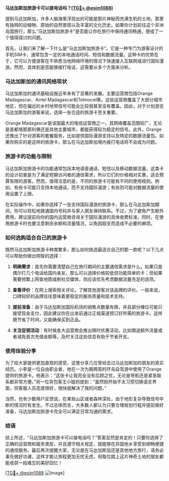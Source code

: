 **马达加斯加旅游卡可以接电话吗？[[TG💪+ @esim1088](https://t.me/s/esim1088)]**

提到马达加斯加，许多人脑海里浮现出的可能是那片神秘而充满生机的土地，那里有独特的动植物、原始的自然景观以及丰富的文化历史。如果你计划前往这个非洲岛国旅行，那么“马达加斯加旅游卡”是否能让你在旅行中保持通讯畅通，便成了一个值得探讨的问题。

首先，让我们来了解一下什么是“马达加斯加旅游卡”。它是一种专门为游客设计的手机SIM卡，通常包含一定的本地通话时间、短信和数据流量。这种卡的优势在于，它可以方便游客在不熟悉当地网络环境的情况下快速接入互联网或进行国际漫游。然而，具体到是否能够接打电话，这需要从多个方面来分析。

### **马达加斯加的通讯网络现状**

马达加斯加的通讯基础设施近年来有了显著的发展。主要运营商包括Orange Madagascar、Airtel Madagascar和Telmocel等。这些运营商覆盖了大部分城市地区，但在偏远的乡村地带信号可能会比较弱甚至没有覆盖。因此，对于计划游览马达加斯加的游客来说，选择一张合适的旅游卡至关重要。

Orange Madagascar是该国最大的电信运营商之一，其网络覆盖范围较广，无论是首都塔那那利佛还是其他主要城市，都能获得较为稳定的信号。此外，Orange还推出了针对游客的套餐服务，比如提供国际漫游支持以及特定的数据流量包。如果你购买的是这样的旅游卡，那么在马达加斯加境内接打电话将不会成为问题。

### **旅游卡的功能与限制**

马达加斯加旅游卡的功能通常包括本地语音通话、短信以及移动数据流量。这类卡的设计初衷是为了满足短期访问者的通信需求，所以它们的价格相对实惠，适合预算有限的游客。然而，值得注意的是，不同的旅游卡可能有不同的使用规则。例如，有些卡可能只支持本地通话，而不支持国际漫游；有些则可能对数据流量的使用设置了上限。

在实际操作中，如果你选择了一张支持国际漫游的旅游卡，那么在马达加斯加期间，你可以轻松地拨通国内号码并与家人朋友保持联系。不过，为了避免产生额外费用，建议提前向你的国内运营商咨询关于国际漫游的具体收费标准。同时，在使用旅游卡时也要注意剩余余额和流量情况，以免因超支而造成不必要的麻烦。

### **如何选购适合自己的旅游卡**

既然马达加斯加旅游卡种类繁多，那么如何挑选最适合自己的那一款呢？以下几点可以帮助你做出明智的选择：

1. **明确需求**：首先你需要清楚自己在旅行期间的主要通信需求是什么。如果只是偶尔打几个电话给国内亲友，那么可以选择价格较低但功能简单的卡；但如果需要频繁上网查地图或刷社交媒体，则应该优先考虑数据流量充足的选项。

2. **查看评价**：在网上搜索相关评论，了解其他游客对该品牌的评价。一般来说，口碑较好的品牌往往意味着更稳定的服务质量和技术支持。

3. **提前准备**：由于马达加斯加国际机场的销售点数量有限，并且部分摊位可能只接受现金支付，因此建议你在出发前通过正规渠道预订好所需的旅游卡。这样既节省了时间，又能确保买到正品。

4. **关注促销活动**：有时候各大运营商会推出限时优惠活动，比如赠送额外流量或者减免首次充值金额等。及时关注这些信息有助于节省开支。

### **使用体验分享**

为了给大家提供更加直观的感受，这里分享几位曾经去过马达加斯加的朋友的真实经历。小李是一位自由职业者，他在一次为期两周的环岛自驾游中使用了Orange提供的旅游卡。他表示：“这张卡让我完全没有后顾之忧，无论是导航还是紧急联系都非常方便。”另一位背包客王小姐则提到：“虽然刚开始不太习惯切换语言界面，但客服人员态度很好，很快就解决了我的问题。”

当然，也有少数用户反馈说，在某些山区或者森林深处，由于地形复杂导致信号中断的情况时有发生。不过总体而言，大多数人都认为只要合理规划行程并提前做好准备，马达加斯加旅游卡完全可以满足日常沟通的需求。

### **结语**

综上所述，“马达加斯加旅游卡可以接电话吗？”答案显然是肯定的！只要你选择了正确的运营商和服务类型，并且遵守相关规定，就能够在异国他乡享受到顺畅便捷的通信服务。最后再次提醒大家，无论是在马达加斯加还是其他地方旅行，请务必事先做好功课，这样才能让旅程更加无忧无虑。祝每位踏上这片神奇土地的朋友都能收获一段难忘的美好回忆！

[[TG💪+ @esim1088](https://t.me/s/esim1088) ![Image](https://i.postimg.cc/4NQfJmqS/Snipaste-2025-05-13-00-14-12.png)]